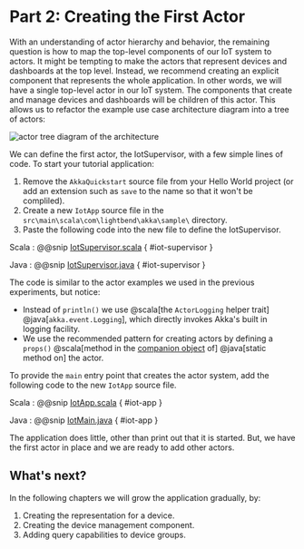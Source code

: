 # Part 2: Creating the First Actor

With an understanding of actor hierarchy and behavior, the remaining question is how to map the top-level components of our IoT system to actors. It might be tempting to make the actors that
represent devices and dashboards at the top level. Instead, we recommend creating an explicit component that represents the whole application. In other words, we will have a single top-level actor in our IoT system. The components that create and manage devices and dashboards will be children of this actor. This allows us to refactor the example use case architecture diagram into a tree of actors:

![actor tree diagram of the architecture](diagrams/arch_tree_diagram.png)


We can define the first actor, the IotSupervisor, with a few simple lines of code. To start your tutorial application:

1. Remove the `AkkaQuickstart` source file from your Hello World project (or add an extension such as `save` to the name so that it won't be compliled).
1. Create a new `IotApp` source file in the `src\main\scala\com\lightbend\akka\sample\` directory.
1. Paste the following code into the new file to define the IotSupervisor.



Scala
:   @@snip [IotSupervisor.scala]($code$/scala/tutorial_1/IotSupervisor.scala) { #iot-supervisor }

Java
:   @@snip [IotSupervisor.java]($code$/java/jdocs/tutorial_1/IotSupervisor.java) { #iot-supervisor }

The code is similar to the actor examples we used in the previous experiments, but notice:
* Instead of `println()` we use @scala[the `ActorLogging` helper trait] @java[`akka.event.Logging`], which directly invokes Akka's built in logging facility.
* We use the recommended pattern for creating actors by defining a `props()` @scala[method in the [companion object](http://docs.scala-lang.org/tutorials/tour/singleton-objects.html#companions) of] @java[static method on] the actor.

To provide the `main` entry point that creates the actor system, add the following code to the new `IotApp` source file.

Scala
:   @@snip [IotApp.scala]($code$/scala/tutorial_1/IotApp.scala) { #iot-app }

Java
:   @@snip [IotMain.java]($code$/java/jdocs/tutorial_1/IotMain.java) { #iot-app }

The application does little, other than print out that it is started. But, we have the first actor in place and we are ready to add other actors.

## What's next?

In the following chapters we will grow the application gradually, by:

 1. Creating the representation for a device.
 2. Creating the device management component.
 3. Adding query capabilities to device groups.

